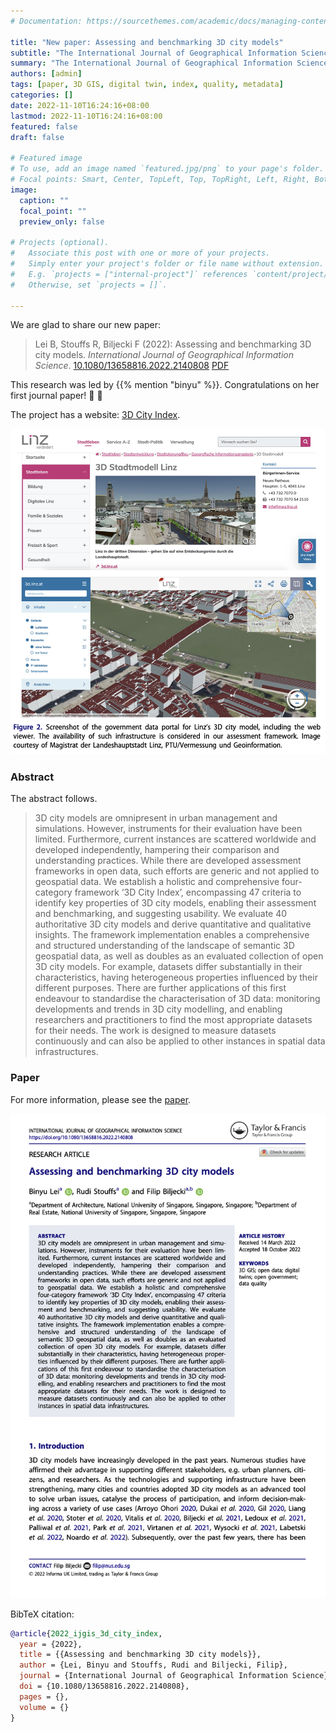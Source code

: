 ```yaml
---
# Documentation: https://sourcethemes.com/academic/docs/managing-content/

title: "New paper: Assessing and benchmarking 3D city models"
subtitle: "The International Journal of Geographical Information Science publishes our study on characterising the properties of urban digital twins"
summary: "The International Journal of Geographical Information Science publishes our study on characterising the properties of urban digital twins"
authors: [admin]
tags: [paper, 3D GIS, digital twin, index, quality, metadata]
categories: []
date: 2022-11-10T16:24:16+08:00
lastmod: 2022-11-10T16:24:16+08:00
featured: false
draft: false

# Featured image
# To use, add an image named `featured.jpg/png` to your page's folder.
# Focal points: Smart, Center, TopLeft, Top, TopRight, Left, Right, BottomLeft, Bottom, BottomRight.
image:
  caption: ""
  focal_point: ""
  preview_only: false

# Projects (optional).
#   Associate this post with one or more of your projects.
#   Simply enter your project's folder or file name without extension.
#   E.g. `projects = ["internal-project"]` references `content/project/deep-learning/index.md`.
#   Otherwise, set `projects = []`.

---
```


We are glad to share our new paper:

> Lei B, Stouffs R, Biljecki F (2022): Assessing and benchmarking 3D city models. _International Journal of Geographical Information Science_. [<i class="ai ai-doi-square ai"></i> 10.1080/13658816.2022.2140808](https://doi.org/10.1080/13658816.2022.2140808) [<i class="far fa-file-pdf"></i> PDF](/publication/2022-ijgis-3-d-city-index/2022-ijgis-3-d-city-index.pdf)</i>

This research was led by {{% mention "binyu" %}}.
Congratulations on her first journal paper! :raised_hands: :clap:

The project has a website: [3D City Index](/project/3d-city-index/).

![](1.png)


### Abstract

The abstract follows.

> 3D city models are omnipresent in urban management and simulations. However, instruments for their evaluation have been limited. Furthermore, current instances are scattered worldwide and developed independently, hampering their comparison and understanding practices. While there are developed assessment frameworks in open data, such efforts are generic and not applied to geospatial data. We establish a holistic and comprehensive four-category framework ‘3D City Index’, encompassing 47 criteria to identify key properties of 3D city models, enabling their assessment and benchmarking, and suggesting usability. We evaluate 40 authoritative 3D city models and derive quantitative and qualitative insights. The framework implementation enables a comprehensive and structured understanding of the landscape of semantic 3D geospatial data, as well as doubles as an evaluated collection of open 3D city models. For example, datasets differ substantially in their characteristics, having heterogeneous properties influenced by their different purposes. There are further applications of this first endeavour to standardise the characterisation of 3D data: monitoring developments and trends in 3D city modelling, and enabling researchers and practitioners to find the most appropriate datasets for their needs. The work is designed to measure datasets continuously and can also be applied to other instances in spatial data infrastructures.


### Paper 

For more information, please see the [paper](/publication/2022-ijgis-3-d-city-index/).

[![](page-one.png)](/publication/2022-ijgis-3-d-city-index/)

BibTeX citation:
```bibtex
@article{2022_ijgis_3d_city_index, 
  year = {2022}, 
  title = {{Assessing and benchmarking 3D city models}}, 
  author = {Lei, Binyu and Stouffs, Rudi and Biljecki, Filip}, 
  journal = {International Journal of Geographical Information Science}, 
  doi = {10.1080/13658816.2022.2140808}, 
  pages = {}, 
  volume = {}
}
```
